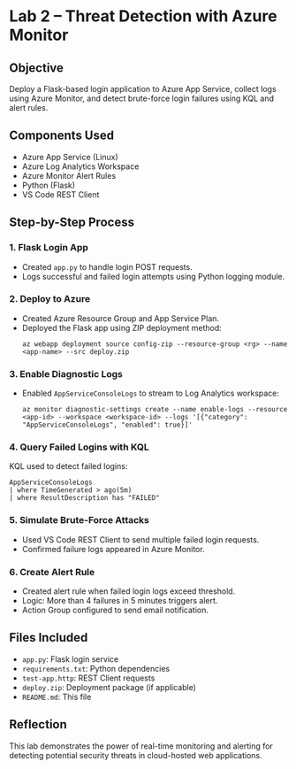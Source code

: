 # Lab 2 – Threat Detection with Azure Monitor

## Objective
Deploy a Flask-based login application to Azure App Service, collect logs using Azure Monitor, and detect brute-force login failures using KQL and alert rules.

## Components Used
- Azure App Service (Linux)
- Azure Log Analytics Workspace
- Azure Monitor Alert Rules
- Python (Flask)
- VS Code REST Client

## Step-by-Step Process

### 1. Flask Login App
- Created `app.py` to handle login POST requests.
- Logs successful and failed login attempts using Python logging module.

### 2. Deploy to Azure
- Created Azure Resource Group and App Service Plan.
- Deployed the Flask app using ZIP deployment method:
  ```
  az webapp deployment source config-zip --resource-group <rg> --name <app-name> --src deploy.zip
  ```

### 3. Enable Diagnostic Logs
- Enabled `AppServiceConsoleLogs` to stream to Log Analytics workspace:
  ```
  az monitor diagnostic-settings create --name enable-logs --resource <app-id> --workspace <workspace-id> --logs '[{"category": "AppServiceConsoleLogs", "enabled": true}]'
  ```

### 4. Query Failed Logins with KQL
KQL used to detect failed logins:
```
AppServiceConsoleLogs
| where TimeGenerated > ago(5m)
| where ResultDescription has "FAILED"
```

### 5. Simulate Brute-Force Attacks
- Used VS Code REST Client to send multiple failed login requests.
- Confirmed failure logs appeared in Azure Monitor.

### 6. Create Alert Rule
- Created alert rule when failed login logs exceed threshold.
- Logic: More than 4 failures in 5 minutes triggers alert.
- Action Group configured to send email notification.

## Files Included
- `app.py`: Flask login service
- `requirements.txt`: Python dependencies
- `test-app.http`: REST Client requests
- `deploy.zip`: Deployment package (if applicable)
- `README.md`: This file

## Reflection
This lab demonstrates the power of real-time monitoring and alerting for detecting potential security threats in cloud-hosted web applications.

